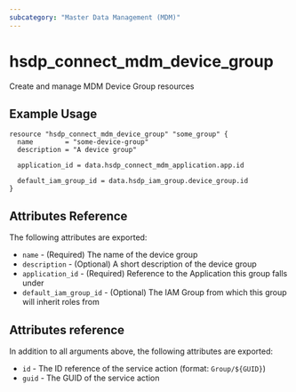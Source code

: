 ```yaml
---
subcategory: "Master Data Management (MDM)"
---
```


# hsdp_connect_mdm_device_group

Create and manage MDM Device Group resources

## Example Usage

```hcl
resource "hsdp_connect_mdm_device_group" "some_group" {
  name        = "some-device-group"
  description = "A device group"
  
  application_id = data.hsdp_connect_mdm_application.app.id
  
  default_iam_group_id = data.hsdp_iam_group.device_group.id
}
```

## Attributes Reference

The following attributes are exported:

* `name` - (Required) The name of the device group
* `description` - (Optional) A short description of the device group
* `application_id` - (Required) Reference to the Application this group falls under
* `default_iam_group_id` - (Optional) The IAM Group from which this group will inherit roles from

## Attributes reference

In addition to all arguments above, the following attributes are exported:

* `id` - The ID reference of the service action (format: `Group/${GUID}`)
* `guid` - The GUID of the service action
